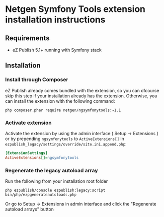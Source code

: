 # Netgen Symfony Tools extension installation instructions

## Requirements

   * eZ Publish 5.1+ running with Symfony stack

## Installation

### Install through Composer

eZ Publish already comes bundled with the extension, so you can ofcourse skip this step if your
installation already has the extension. Otherwise, you can install the extension with the
following command:

    php composer.phar require netgen/ngsymfonytools:~1.1

### Activate extension

Activate the extension by using the admin interface ( Setup -> Extensions ) or by
prepending `ngsymfonytools` to `ActiveExtensions[]` in `ezpublish_legacy/settings/override/site.ini.append.php`:

```ini
[ExtensionSettings]
ActiveExtensions[]=ngsymfonytools
```

### Regenerate the legacy autoload array

Run the following from your installation root folder

    php ezpublish/console ezpublish:legacy:script bin/php/ezpgenerateautoloads.php

Or go to Setup -> Extensions in admin interface and click the "Regenerate autoload arrays" button
